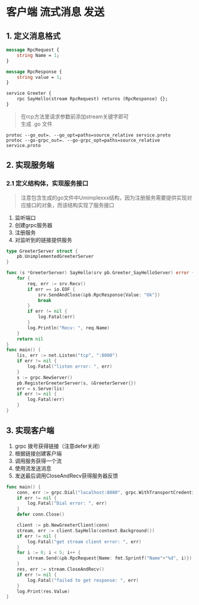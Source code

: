 # 客户端 流式消息 发送

## 1. 定义消息格式
```proto
message RpcRequest {
    string Name = 1;
}

message RpcResponse {
    string value = 1;
}

service Greeter {
    rpc SayHello(stream RpcRequest) returns (RpcResponse) {};
}
```
>  在rcp方法里请求参数前添加stream关键字即可    
>  生成 .go 文件
```shell
protoc --go_out=. --go_opt=paths=source_relative service.proto
protoc --go-grpc_out=. --go-grpc_opt=paths=source_relative service.proto
```
## 2. 实现服务端
### 2.1 定义结构体，实现服务接口
> 注意包含生成的go文件中Umimplexxx结构，因为注册服务需要提供实现对应接口的对象，而该结构实现了服务接口
1. 监听端口
2. 创建grpc服务器
3. 注册服务
4. 对监听到的链接提供服务
```go
type GreeterServer struct {
	pb.UnimplementedGreeterServer
}

func (s *GreeterServer) SayHello(srv pb.Greeter_SayHelloServer) error {
	for {
		req, err := srv.Recv()
		if err == io.EOF {
			srv.SendAndClose(&pb.RpcResponse{Value: "Ok"})
			break
		}
		if err != nil {
			log.Fatal(err)
		}
		log.Println("Recv: ", req.Name)
	}
	return nil
}
func main() {
	lis, err := net.Listen("tcp", ":8080")
	if err != nil {
		log.Fatal("listen error: ", err)
	}
	s := grpc.NewServer()
	pb.RegisterGreeterServer(s, &GreeterServer{})
	err = s.Serve(lis)
	if err != nil {
		log.Fatal(err)
	}
}
```
## 3. 实现客户端
1. grpc 拨号获得链接（注意defer关闭）
2. 根据链接创建客户端
3. 调用服务获得一个流
4. 使用流发送消息
5. 发送最后调用CloseAndRecv获得服务器反馈
```go
func main() {
	conn, err := grpc.Dial("localhost:8080", grpc.WithTransportCredentials(insecure.NewCredentials()))
	if err != nil {
		log.Fatal("Dial error: ", err)
	}
	defer conn.Close()

	client := pb.NewGreeterClient(conn)
	stream, err := client.SayHello(context.Background())
	if err != nil {
		log.Fatal("get stream client error: ", err)
	}
	for i := 0; i < 5; i++ {
		stream.Send(&pb.RpcRequest{Name: fmt.Sprintf("Name"+"%d", i)})
	}
	res, err := stream.CloseAndRecv()
	if err != nil {
		log.Fatal("failed to get response: ", err)
	}
	log.Print(res.Value)
}

```